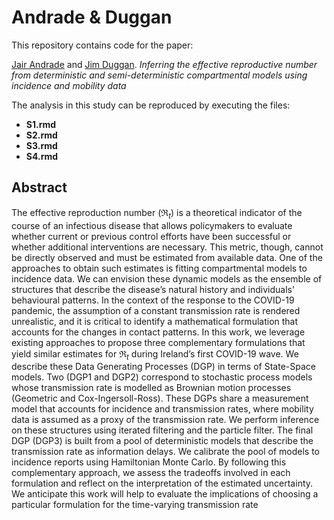 
# Andrade & Duggan

This repository contains code for the paper:

[Jair Andrade](https://www.linkedin.com/in/jandraor/) and [Jim
Duggan](https://ie.linkedin.com/in/jduggan). *Inferring the effective
reproductive number from deterministic and semi-deterministic
compartmental models using incidence and mobility data*

The analysis in this study can be reproduced by executing the files:

-   **S1.rmd**
-   **S2.rmd**
-   **S3.rmd**
-   **S4.rmd**

## Abstract

The effective reproduction number (ℜ<sub>*t*</sub>) is a theoretical
indicator of the course of an infectious disease that allows
policymakers to evaluate whether current or previous control efforts
have been successful or whether additional interventions are necessary.
This metric, though, cannot be directly observed and must be estimated
from available data. One of the approaches to obtain such estimates is
fitting compartmental models to incidence data. We can envision these
dynamic models as the ensemble of structures that describe the disease’s
natural history and individuals’ behavioural patterns. In the context of
the response to the COVID-19 pandemic, the assumption of a constant
transmission rate is rendered unrealistic, and it is critical to
identify a mathematical formulation that accounts for the changes in
contact patterns. In this work, we leverage existing approaches to
propose three complementary formulations that yield similar estimates
for ℜ<sub>*t*</sub> during Ireland’s first COVID-19 wave. We describe
these Data Generating Processes (DGP) in terms of State-Space models.
Two (DGP1 and DGP2) correspond to stochastic process models whose
transmission rate is modelled as Brownian motion processes (Geometric
and Cox-Ingersoll-Ross). These DGPs share a measurement model that
accounts for incidence and transmission rates, where mobility data is
assumed as a proxy of the transmission rate. We perform inference on
these structures using iterated filtering and the particle filter. The
final DGP (DGP3) is built from a pool of deterministic models that
describe the transmission rate as information delays. We calibrate the
pool of models to incidence reports using Hamiltonian Monte Carlo. By
following this complementary approach, we assess the tradeoffs involved
in each formulation and reflect on the interpretation of the estimated
uncertainty. We anticipate this work will help to evaluate the
implications of choosing a particular formulation for the time-varying
transmission rate
